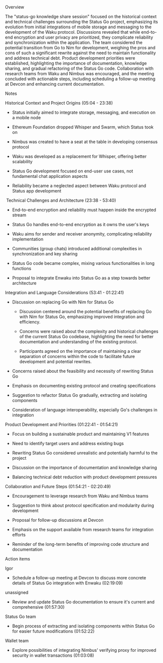 Overview

The "status-go knowledge share session" focused on the historical context and technical challenges surrounding the Status Go project, emphasizing its evolution from initial integrations of mobile storage and messaging to the development of the Waku protocol. Discussions revealed that while end-to-end encryption and user privacy are prioritized, they complicate reliability and synchronization within the application. The team considered the potential transition from Go to Nim for development, weighing the pros and cons of such a significant rewrite against the need to maintain functionality and address technical debt. Product development priorities were established, highlighting the importance of documentation, knowledge sharing, and gradual refactoring of the Status Go code. Collaboration with research teams from Waku and Nimbus was encouraged, and the meeting concluded with actionable steps, including scheduling a follow-up meeting at Devcon and enhancing current documentation.

Notes

Historical Context and Project Origins (05:04 - 23:38)

- Status initially aimed to integrate storage, messaging, and execution on a mobile node
    
- Ethereum Foundation dropped Whisper and Swarm, which Status took on
    
- Nimbus was created to have a seat at the table in developing consensus protocol
    
- Waku was developed as a replacement for Whisper, offering better scalability
    
- Status Go development focused on end-user use cases, not fundamental chat application aspects
    
- Reliability became a neglected aspect between Waku protocol and Status app development
    

️ Technical Challenges and Architecture (23:38 - 53:40)

- End-to-end encryption and reliability must happen inside the encrypted stream
    
- Status Go handles end-to-end encryption as it owns the user's keys
    
- Waku aims for sender and receiver anonymity, complicating reliability implementation
    
- Communities (group chats) introduced additional complexities in synchronization and key sharing
    
- Status Go code became complex, mixing various functionalities in long functions
    
- Proposal to integrate Enwaku into Status Go as a step towards better architecture
    

Integration and Language Considerations (53:41 - 01:22:41)

- Discussion on replacing Go with Nim for Status Go
    
    - Discussion centered around the potential benefits of replacing Go with Nim for Status Go, emphasizing improved integration and efficiency.
        
    - Concerns were raised about the complexity and historical challenges of the current Status Go codebase, highlighting the need for better documentation and understanding of the existing protocol.
        
    - Participants agreed on the importance of maintaining a clear separation of concerns within the code to facilitate future development and potential rewrites.
        
    
- Concerns raised about the feasibility and necessity of rewriting Status Go
    
- Emphasis on documenting existing protocol and creating specifications
    
- Suggestion to refactor Status Go gradually, extracting and isolating components
    
- Consideration of language interoperability, especially Go's challenges in integration
    

Product Development and Priorities (01:22:41 - 01:54:21)

- Focus on building a sustainable product and maintaining V1 features
    
- Need to identify target users and address existing bugs
    
- Rewriting Status Go considered unrealistic and potentially harmful to the project
    
- Discussion on the importance of documentation and knowledge sharing
    
- Balancing technical debt reduction with product development pressures
    

Collaboration and Future Steps (01:54:21 - 02:20:49)

- Encouragement to leverage research from Waku and Nimbus teams
    
- Suggestion to think about protocol specification and modularity during development
    
- Proposal for follow-up discussions at Devcon
    
- Emphasis on the support available from research teams for integration efforts
    
- Reminder of the long-term benefits of improving code structure and documentation
    

Action items

Igor

- Schedule a follow-up meeting at Devcon to discuss more concrete details of Status Go integration with Enwaku (02:19:09)
    

unassigned

- Review and update Status Go documentation to ensure it's current and comprehensive (01:57:30)
    

Status Go team

- Begin process of extracting and isolating components within Status Go for easier future modifications (01:52:22)
    

Wallet team

- Explore possibilities of integrating Nimbus' verifying proxy for improved security in wallet transactions (01:03:08)